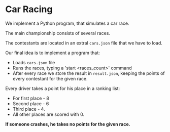 # Car Racing

We implement a Python program, that simulates a car race.

The main championship consists of several races.

The contestants are located in an extral `cars.json` file that we have to load.

Our final idea is to implement a program that:

- Loads `cars.json` file
- Runs the races, typing a 'start <name> <races_count>' command
- After every race we store the result in  `result.json`, keeping the points of every contestant for the given race. 


Every driver takes a point for his place in a ranking list:

* For first place - 8
* Second place - 6
* Third place - 4.
* All other places are scored with 0.

**If someone crashes, he takes no points for the given race.**

